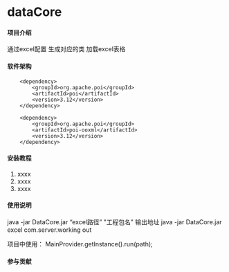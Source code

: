 # dataCore

#### 项目介绍
通过excel配置 生成对应的类
加载excel表格

#### 软件架构
        <dependency>
            <groupId>org.apache.poi</groupId>
            <artifactId>poi</artifactId>
            <version>3.12</version>
        </dependency>
       
        <dependency>
            <groupId>org.apache.poi</groupId>
            <artifactId>poi-ooxml</artifactId>
            <version>3.12</version>
        </dependency>


#### 安装教程

1. xxxx
2. xxxx
3. xxxx

#### 使用说明
java -jar DataCore.jar “excel路径” "工程包名" 输出地址
java -jar DataCore.jar excel com.server.working out

项目中使用：
MainProvider.getInstance().run(path);

#### 参与贡献
